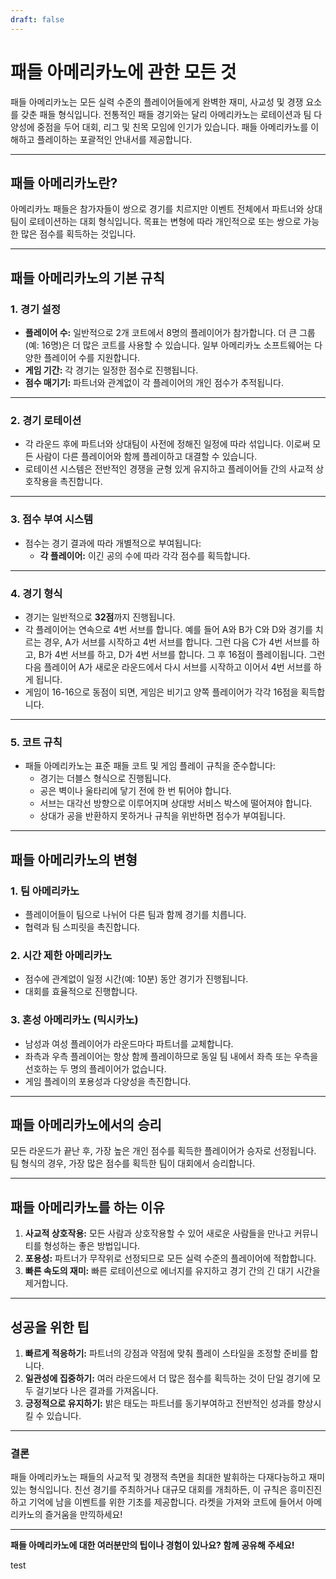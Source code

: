 ```yaml
---
draft: false
---
```

# 패들 아메리카노에 관한 모든 것

패들 아메리카노는 모든 실력 수준의 플레이어들에게 완벽한 재미, 사교성 및 경쟁 요소를 갖춘 패들 형식입니다. 전통적인 패들 경기와는 달리 아메리카노는 로테이션과 팀 다양성에 중점을 두어 대회, 리그 및 친목 모임에 인기가 있습니다. 패들 아메리카노를 이해하고 플레이하는 포괄적인 안내서를 제공합니다.

---

## **패들 아메리카노란?**

아메리카노 패들은 참가자들이 쌍으로 경기를 치르지만 이벤트 전체에서 파트너와 상대팀이 로테이션하는 대회 형식입니다. 목표는 변형에 따라 개인적으로 또는 쌍으로 가능한 많은 점수를 획득하는 것입니다.

---

## **패들 아메리카노의 기본 규칙**

### **1. 경기 설정**
- **플레이어 수:** 일반적으로 2개 코트에서 8명의 플레이어가 참가합니다. 더 큰 그룹(예: 16명)은 더 많은 코트를 사용할 수 있습니다. 일부 아메리카노 소프트웨어는 다양한 플레이어 수를 지원합니다.
- **게임 기간:** 각 경기는 일정한 점수로 진행됩니다.
- **점수 매기기:** 파트너와 관계없이 각 플레이어의 개인 점수가 추적됩니다.

---

### **2. 경기 로테이션**
- 각 라운드 후에 파트너와 상대팀이 사전에 정해진 일정에 따라 섞입니다. 이로써 모든 사람이 다른 플레이어와 함께 플레이하고 대결할 수 있습니다.
- 로테이션 시스템은 전반적인 경쟁을 균형 있게 유지하고 플레이어들 간의 사교적 상호작용을 촉진합니다.

---

### **3. 점수 부여 시스템**
- 점수는 경기 결과에 따라 개별적으로 부여됩니다:
  - **각 플레이어:** 이긴 공의 수에 따라 각각 점수를 획득합니다.

---

### **4. 경기 형식**
- 경기는 일반적으로 **32점**까지 진행됩니다.
- 각 플레이어는 연속으로 4번 서브를 합니다. 예를 들어 A와 B가 C와 D와 경기를 치르는 경우, A가 서브를 시작하고 4번 서브를 합니다. 그런 다음 C가 4번 서브를 하고, B가 4번 서브를 하고, D가 4번 서브를 합니다. 그 후 16점이 플레이됩니다. 그런 다음 플레이어 A가 새로운 라운드에서 다시 서브를 시작하고 이어서 4번 서브를 하게 됩니다.
- 게임이 16-16으로 동점이 되면, 게임은 비기고 양쪽 플레이어가 각각 16점을 획득합니다.

---

### **5. 코트 규칙**
- 패들 아메리카노는 표준 패들 코트 및 게임 플레이 규칙을 준수합니다:
  - 경기는 더블스 형식으로 진행됩니다.
  - 공은 벽이나 울타리에 닿기 전에 한 번 튀어야 합니다.
  - 서브는 대각선 방향으로 이루어지며 상대방 서비스 박스에 떨어져야 합니다.
  - 상대가 공을 반환하지 못하거나 규칙을 위반하면 점수가 부여됩니다.

---

## **패들 아메리카노의 변형**

### **1. 팀 아메리카노**
- 플레이어들이 팀으로 나뉘어 다른 팀과 함께 경기를 치릅니다.
- 협력과 팀 스피릿을 촉진합니다.

### **2. 시간 제한 아메리카노**
- 점수에 관계없이 일정 시간(예: 10분) 동안 경기가 진행됩니다.
- 대회를 효율적으로 진행합니다.

### **3. 혼성 아메리카노 (믹시카노)**
- 남성과 여성 플레이어가 라운드마다 파트너를 교체합니다.
- 좌측과 우측 플레이어는 항상 함께 플레이하므로 동일 팀 내에서 좌측 또는 우측을 선호하는 두 명의 플레이어가 없습니다.
- 게임 플레이의 포용성과 다양성을 촉진합니다.

---

## **패들 아메리카노에서의 승리**

모든 라운드가 끝난 후, 가장 높은 개인 점수를 획득한 플레이어가 승자로 선정됩니다. 팀 형식의 경우, 가장 많은 점수를 획득한 팀이 대회에서 승리합니다.

---

## **패들 아메리카노를 하는 이유**

1. **사교적 상호작용:** 모든 사람과 상호작용할 수 있어 새로운 사람들을 만나고 커뮤니티를 형성하는 좋은 방법입니다.
2. **포용성:** 파트너가 무작위로 선정되므로 모든 실력 수준의 플레이어에 적합합니다.
3. **빠른 속도의 재미:** 빠른 로테이션으로 에너지를 유지하고 경기 간의 긴 대기 시간을 제거합니다.

---

## **성공을 위한 팁**

1. **빠르게 적응하기:** 파트너의 강점과 약점에 맞춰 플레이 스타일을 조정할 준비를 합니다.
2. **일관성에 집중하기:** 여러 라운드에서 더 많은 점수를 획득하는 것이 단일 경기에 모두 걸기보다 나은 결과를 가져옵니다.
3. **긍정적으로 유지하기:** 밝은 태도는 파트너를 동기부여하고 전반적인 성과를 향상시킬 수 있습니다.

---

### **결론**

패들 아메리카노는 패들의 사교적 및 경쟁적 측면을 최대한 발휘하는 다재다능하고 재미있는 형식입니다. 친선 경기를 주최하거나 대규모 대회를 개최하든, 이 규칙은 흥미진진하고 기억에 남을 이벤트를 위한 기초를 제공합니다. 라켓을 가져와 코트에 들어서 아메리카노의 즐거움을 만끽하세요!

---

**패들 아메리카노에 대한 여러분만의 팁이나 경험이 있나요? 함께 공유해 주세요!**

test